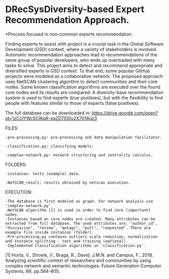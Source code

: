 # DRecSysDiversity-based Expert Recommendation Approach.
 *Process focused in non-common experts recommendation.

Finding experts to assist with project is a crucial task in the Global Software Development (GSD) context, where a variety of stakeholders is involved. Automatic recommendation approaches lead to recommendations of the same group of popular developers, who ends up overloaded with many tasks to solve. This project aims to detect and recommend appropriate and diversified experts in GSD context. To that end, some popular GitHub projects were modeled as a collaborative network. The proposed approach uses NetSCAN clustering algorithm to detect communities and their core nodes. Some known classification algorithms are executed over the found core nodes and its results are compared. A diversity-base recommendation system is used to find experts (true positives), but with the flexibility to find people with features similar to those of experts (false positives).



The full database can be downloaded in: https://drive.google.com/open?id=1zCclYWc5CIKpR-xqZDTEI0u2X7018gz3 

FILES:
  
	-pre-processing.py: pre-processing and data manipulation facilitator.
  
	-classification.py: classifying models.
  
	-complex-network.py: network structuring and centrality calculus.


FOLDERS:
	
	-instances: tests (example) data.
	
	-NetSCAN_result: results obtained by netscan execution.


EXECUTION:

	-The database is first modeled as graph. For network analysis use 'complex-network.py'. 
	-NetSCAN algorithm [1] is used in order to find core (important) nodes.
	-Instances based on core nodes are created. Many attributes can be extracted from full database. The used attributes are: "author_id", "discussion", "review", "qntags", "pull", "requested". There are example file inside instances (folder).
	-Pre-processing.py contains outliers scale reduction, normalization and instance splitting - test and training (optional).
	-Implemented Classification algorithms in 'classification.py'.


[1] Horta,  V.,  Stroele,  V.,  Braga,  R.,  David,  J.M.N.  and  Campos,  F., 2018.  Analyzing  scientific  context  of  researchers  and  communities  by using  complex  network  and  semantic  technologies.  Future  Generation Computer Systems, 89, pp.584-605.
